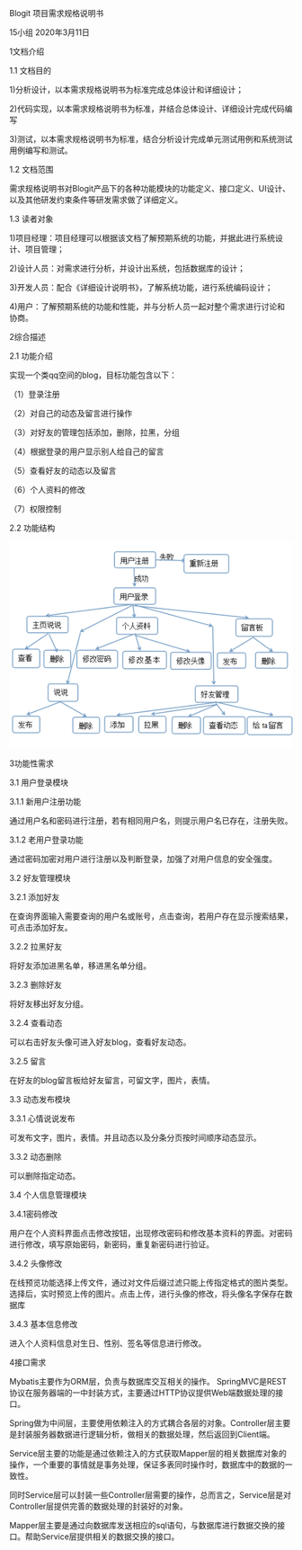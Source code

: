 Blogit
项目需求规格说明书

15小组
2020年3月11日



1文档介绍



1.1 文档目的


1)分析设计，以本需求规格说明书为标准完成总体设计和详细设计；


2)代码实现，以本需求规格说明书为标准，并结合总体设计、详细设计完成代码编写


3)测试，以本需求规格说明书为标准，结合分析设计完成单元测试用例和系统测试用例编写和测试。



1.2 文档范围


需求规格说明书对Blogit产品下的各种功能模块的功能定义、接口定义、UI设计、以及其他研发约束条件等研发需求做了详细定义。



1.3 读者对象


1)项目经理：项目经理可以根据该文档了解预期系统的功能，并据此进行系统设计、项目管理；


2)设计人员：对需求进行分析，并设计出系统，包括数据库的设计；


3)开发人员：配合《详细设计说明书》，了解系统功能，进行系统编码设计；


4)用户：了解预期系统的功能和性能，并与分析人员一起对整个需求进行讨论和协商。




2综合描述


2.1 功能介绍


实现一个类qq空间的blog，目标功能包含以下：


（1）登录注册


（2）对自己的动态及留言进行操作


（3）对好友的管理包括添加，删除，拉黑，分组


（4）根据登录的用户显示别人给自己的留言


（5）查看好友的动态以及留言


（6）个人资料的修改


（7）权限控制




2.2 功能结构


![images](https://github.com/Tiejingwu/XDU2020webpro/blob/master/img/%E5%8A%9F%E8%83%BD%E7%BB%93%E6%9E%84.png)


3功能性需求


3.1 用户登录模块


3.1.1 新用户注册功能


通过用户名和密码进行注册，若有相同用户名，则提示用户名已存在，注册失败。


3.1.2 老用户登录功能



通过密码加密对用户进行注册以及判断登录，加强了对用户信息的安全强度。


3.2 好友管理模块


3.2.1 添加好友


在查询界面输入需要查询的用户名或账号，点击查询，若用户存在显示搜索结果，可点击添加好友。


3.2.2 拉黑好友


将好友添加进黑名单，移进黑名单分组。


3.2.3 删除好友


将好友移出好友分组。


3.2.4 查看动态


可以右击好友头像可进入好友blog，查看好友动态。


3.2.5 留言


在好友的blog留言板给好友留言，可留文字，图片，表情。


3.3 动态发布模块


3.3.1 心情说说发布


可发布文字，图片，表情。并且动态以及分条分页按时间顺序动态显示。


3.3.2 动态删除


可以删除指定动态。


3.4 个人信息管理模块


3.4.1密码修改


用户在个人资料界面点击修改按钮，出现修改密码和修改基本资料的界面。对密码进行修改，填写原始密码，新密码，重复新密码进行验证。


3.4.2 头像修改


在线预览功能选择上传文件，通过对文件后缀过滤只能上传指定格式的图片类型。选择后，实时预览上传的图片。点击上传，进行头像的修改，将头像名字保存在数据库


3.4.3 基本信息修改


进入个人资料信息对生日、性别、签名等信息进行修改。


4接口需求


Mybatis主要作为ORM层，负责与数据库交互相关的操作。 SpringMVC是REST协议在服务器端的一中封装方式，主要通过HTTP协议提供Web端数据处理的接口。


Spring做为中间层，主要使用依赖注入的方式耦合各层的对象。Controller层主要是封装服务器数据进行逻辑分析，做相关的数据处理，然后返回到Client端。


Service层主要的功能是通过依赖注入的方式获取Mapper层的相关数据库对象的操作，一个重要的事情就是事务处理，保证多表同时操作时，数据库中的数据的一致性。


同时Service层可以封装一些Controller层需要的操作，总而言之，Service层是对Controller层提供完善的数据处理的封装好的对象。


Mapper层主要是通过向数据库发送相应的sql语句，与数据库进行数据交换的接口。帮助Service层提供相关的数据交换的接口。
